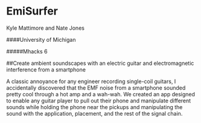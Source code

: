 # EmiSurfer
Kyle Mattimore and Nate Jones

####University of Michigan

#####Mhacks 6

##Create ambient soundscapes with an electric guitar and electromagnetic interference from a smartphone

A classic annoyance for any engineer recording single-coil guitars, I accidentally discovered that the EMF noise from a smartphone sounded pretty cool through a hot amp and a wah-wah. We created an app designed to enable any guitar player to pull out their phone and manipulate different sounds while holding the phone near the pickups and manipulating the sound with the application, placement, and the rest of the signal chain. 

